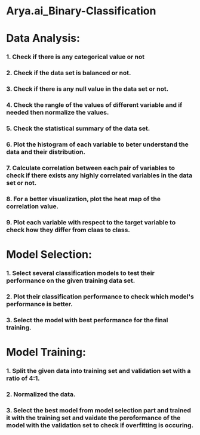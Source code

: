 # Arya.ai_Binary-Classification 
# Data Analysis:
### 1. Check if there is any categorical value or not
### 2. Check if the data set is balanced or not.
### 3. Check if there is any null value in the data set or not.
### 4. Check the rangle of the values of different variable and if needed then normalize the values.
### 5. Check the statistical summary of the data set.
### 6. Plot the histogram of each variable to beter understand the data and their distribution.
### 7. Calculate correlation between each pair of variables to check if there exists any highly correlated variables in the data set or not.
### 8. For a better visualization, plot the heat map of the correlation value.
### 9. Plot each variable with respect to the target variable to check how they differ from claas to class.

# Model Selection:
### 1. Select several classification models to test their performance on the given training data set.
### 2. Plot their classification performance to check which model's performance is better.
### 3. Select the model with best performance for the final training.

# Model Training:
### 1. Split the given data into training set and validation set with a ratio of 4:1. 
### 2. Normalized the data.
### 3. Select the best model from model selection part and trained it with the training set and vaidate the peroformance of the model with the validation set to check if overfitting is occuring.
